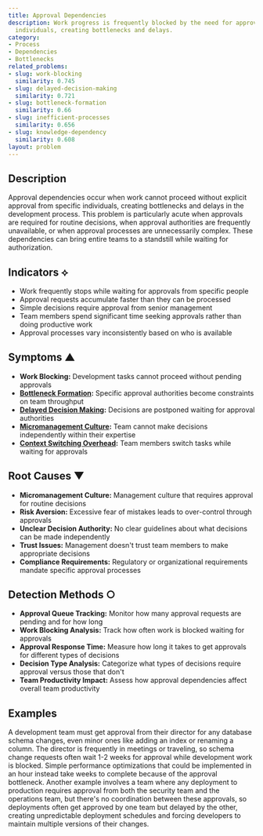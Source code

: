 ```yaml
---
title: Approval Dependencies
description: Work progress is frequently blocked by the need for approvals from specific
  individuals, creating bottlenecks and delays.
category:
- Process
- Dependencies
- Bottlenecks
related_problems:
- slug: work-blocking
  similarity: 0.745
- slug: delayed-decision-making
  similarity: 0.721
- slug: bottleneck-formation
  similarity: 0.66
- slug: inefficient-processes
  similarity: 0.656
- slug: knowledge-dependency
  similarity: 0.608
layout: problem
---
```


## Description

Approval dependencies occur when work cannot proceed without explicit approval from specific individuals, creating bottlenecks and delays in the development process. This problem is particularly acute when approvals are required for routine decisions, when approval authorities are frequently unavailable, or when approval processes are unnecessarily complex. These dependencies can bring entire teams to a standstill while waiting for authorization.

## Indicators ⟡

- Work frequently stops while waiting for approvals from specific people
- Approval requests accumulate faster than they can be processed
- Simple decisions require approval from senior management
- Team members spend significant time seeking approvals rather than doing productive work
- Approval processes vary inconsistently based on who is available

## Symptoms ▲

- **Work Blocking:** Development tasks cannot proceed without pending approvals
- **[Bottleneck Formation](bottleneck-formation.md):** Specific approval authorities become constraints on team throughput
- **[Delayed Decision Making](delayed-decision-making.md):** Decisions are postponed waiting for approval authorities
- **[Micromanagement Culture](micromanagement-culture.md):** Team cannot make decisions independently within their expertise
- **[Context Switching Overhead](context-switching-overhead.md):** Team members switch tasks while waiting for approvals

## Root Causes ▼

- **Micromanagement Culture:** Management culture that requires approval for routine decisions
- **Risk Aversion:** Excessive fear of mistakes leads to over-control through approvals
- **Unclear Decision Authority:** No clear guidelines about what decisions can be made independently
- **Trust Issues:** Management doesn't trust team members to make appropriate decisions
- **Compliance Requirements:** Regulatory or organizational requirements mandate specific approval processes

## Detection Methods ○

- **Approval Queue Tracking:** Monitor how many approval requests are pending and for how long
- **Work Blocking Analysis:** Track how often work is blocked waiting for approvals
- **Approval Response Time:** Measure how long it takes to get approvals for different types of decisions
- **Decision Type Analysis:** Categorize what types of decisions require approval versus those that don't
- **Team Productivity Impact:** Assess how approval dependencies affect overall team productivity

## Examples

A development team must get approval from their director for any database schema changes, even minor ones like adding an index or renaming a column. The director is frequently in meetings or traveling, so schema change requests often wait 1-2 weeks for approval while development work is blocked. Simple performance optimizations that could be implemented in an hour instead take weeks to complete because of the approval bottleneck. Another example involves a team where any deployment to production requires approval from both the security team and the operations team, but there's no coordination between these approvals, so deployments often get approved by one team but delayed by the other, creating unpredictable deployment schedules and forcing developers to maintain multiple versions of their changes.